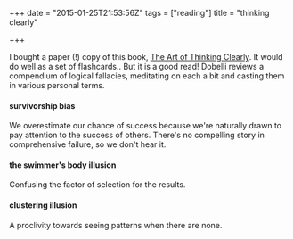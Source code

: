 +++
date = "2015-01-25T21:53:56Z"
tags = ["reading"]
title = "thinking clearly"

+++

I bought a paper (!) copy of this book, [The Art of Thinking Clearly](https://www.goodreads.com/book/show/16248196-the-art-of-thinking-clearly).
It would do well as a set of flashcards..
But it is a good read!
Dobelli reviews a compendium of logical fallacies,
meditating on each a bit and casting them in various personal terms.

#### survivorship bias
We overestimate our chance of success because
we're naturally drawn to pay attention to the success of others.
There's no compelling story in comprehensive failure, so we don't hear it.

#### the swimmer's body illusion
Confusing the factor of selection for the results.

#### clustering illusion
A proclivity towards seeing patterns when there are none.
